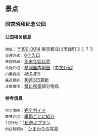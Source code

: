 ## 景点

### 国营昭和纪念公园
#### 公园相关信息      
`地址`：[〒190-0014](https://www.google.co.jp/maps/place/%E5%9B%BD%E5%96%B6%E6%98%AD%E5%92%8C%E8%A8%98%E5%BF%B5%E5%85%AC%E5%9C%92/@35.7107697,139.3951333,17z/data=!3m1!4b1!4m5!3m4!1s0x6018e1ace14bd40b:0xd7da4db683b53513!8m2!3d35.7107654!4d139.397322?hl=ja) 東京都立川市緑町３１７３     
`交通方式`：[6个入口]((https://www.showakinen-koen.jp/access/))     
`开园时间`：[年末年始以外](https://www.showakinen-koen.jp/guide/schedule/)      
`设施介绍`：[参照园内地图](https://www.showakinen-koen.jp/facility/)（[中文介绍](https://www.showakinen-koen.jp/zh/)）     
`门票费用`：[450JPY](https://www.showakinen-koen.jp/guide/price/)     
`最近更新`：[10月3日更新](https://www.showakinen-koen.jp/information/craft-event/)      
`注意事项`：[禁止携带](https://www.showakinen-koen.jp/guide/forbidden/)部分物品      

#### 参考信息
`完全攻略`：[完全ガイド](https://haveagood.holiday/articles/197)    
`季节介绍`：[季節ごとに紹介](https://aumo.jp/articles/46171)  
`1日计划`：[1日遊ぶプラン](https://play-life.jp/plans/18578)         
`向日葵照片`：[ひまわりの写真](https://www.himawaribatake.net/showakinenpark.php)      

